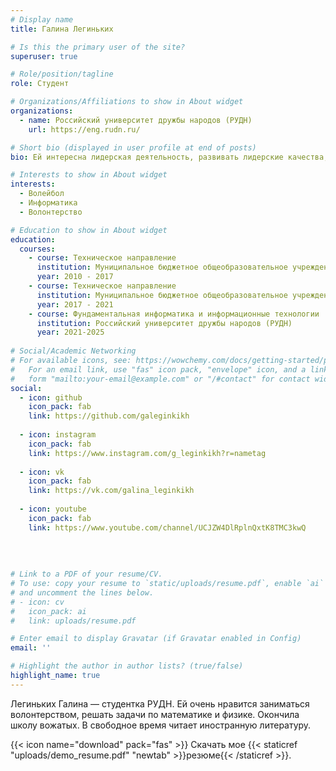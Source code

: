 ```yaml
---
# Display name
title: Галина Легиньких

# Is this the primary user of the site?
superuser: true

# Role/position/tagline
role: Студент

# Organizations/Affiliations to show in About widget
organizations:
  - name: Российский университет дружбы народов (РУДН)
    url: https://eng.rudn.ru/

# Short bio (displayed in user profile at end of posts)
bio: Ей интересна лидерская деятельность, развивать лидерские качества, а также заниматься программированием.

# Interests to show in About widget
interests:
  - Волейбол
  - Информатика
  - Волонтерство

# Education to show in About widget
education:
  courses:
    - course: Техническое направление
      institution: Муниципальное бюджетное общеобразовательное учреждение Школа №176 г. Самара
      year: 2010 - 2017
    - course: Техническое направление
      institution: Муниципальное бюджетное общеобразовательное учреждение Школа №178 г. Самара
      year: 2017 - 2021
    - course: Фундаментальная информатика и информационные технологии
      institution: Российский университет дружбы народов (РУДН)
      year: 2021-2025
    
# Social/Academic Networking
# For available icons, see: https://wowchemy.com/docs/getting-started/page-builder/#icons
#   For an email link, use "fas" icon pack, "envelope" icon, and a link in the
#   form "mailto:your-email@example.com" or "/#contact" for contact widget.
social:
  - icon: github
    icon_pack: fab
    link: https://github.com/galeginkikh
    
  - icon: instagram
    icon_pack: fab
    link: https://www.instagram.com/g_leginkikh?r=nametag
    
  - icon: vk
    icon_pack: fab
    link: https://vk.com/galina_leginkikh
    
  - icon: youtube
    icon_pack: fab
    link: https://www.youtube.com/channel/UCJZW4DlRplnQxtK8TMC3kwQ
    
  
 
 
# Link to a PDF of your resume/CV.
# To use: copy your resume to `static/uploads/resume.pdf`, enable `ai` icons in `params.toml`,
# and uncomment the lines below.
# - icon: cv
#   icon_pack: ai
#   link: uploads/resume.pdf

# Enter email to display Gravatar (if Gravatar enabled in Config)
email: ''

# Highlight the author in author lists? (true/false)
highlight_name: true
---
```


Легиньких Галина — студентка РУДН. Ей очень нравится заниматься волонтерством, решать задачи по математике и физике. Окончила школу вожатых. В свободное время читает иностранную литературу.

{{< icon name="download" pack="fas" >}} Скачать мое {{< staticref "uploads/demo_resume.pdf" "newtab" >}}резюме{{< /staticref >}}.
